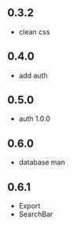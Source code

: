 ## 0.3.2
* clean css

## 0.4.0
* add auth

## 0.5.0
* auth 1.0.0

## 0.6.0
* database man

## 0.6.1
* Export
* SearchBar